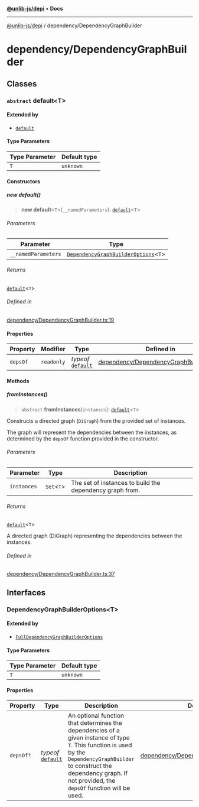 [**@unlib-js/depi**](../README.md) • **Docs**

***

[@unlib-js/depi](../README.md) / dependency/DependencyGraphBuilder

# dependency/DependencyGraphBuilder

## Classes

### `abstract` default\<T\>

#### Extended by

- [`default`](FullDependencyGraphBuilder.md#defaultt)

#### Type Parameters

| Type Parameter | Default type |
| ------ | ------ |
| `T` | `unknown` |

#### Constructors

##### new default()

> **new default**\<`T`\>(`__namedParameters`): [`default`](DependencyGraphBuilder.md#defaultt)\<`T`\>

###### Parameters

| Parameter | Type |
| ------ | ------ |
| `__namedParameters` | [`DependencyGraphBuilderOptions`](DependencyGraphBuilder.md#dependencygraphbuilderoptionst)\<`T`\> |

###### Returns

[`default`](DependencyGraphBuilder.md#defaultt)\<`T`\>

###### Defined in

[dependency/DependencyGraphBuilder.ts:19](https://github.com/unlib-js/depi/blob/main/src/dependency/DependencyGraphBuilder.ts#L19)

#### Properties

| Property | Modifier | Type | Defined in |
| ------ | ------ | ------ | ------ |
| `depsOf` | `readonly` | *typeof* [`default`](depsOf.md#default) | [dependency/DependencyGraphBuilder.ts:18](https://github.com/unlib-js/depi/blob/main/src/dependency/DependencyGraphBuilder.ts#L18) |

#### Methods

##### fromInstances()

> `abstract` **fromInstances**(`instances`): [`default`](../graph/DiGraph.md#defaultnode)\<`T`\>

Constructs a directed graph (`DiGraph`) from the provided set of
instances.

The graph will represent the dependencies between the instances, as
determined by the `depsOf` function provided in the constructor.

###### Parameters

| Parameter | Type | Description |
| ------ | ------ | ------ |
| `instances` | `Set`\<`T`\> | The set of instances to build the dependency graph from. |

###### Returns

[`default`](../graph/DiGraph.md#defaultnode)\<`T`\>

A directed graph (DiGraph) representing the dependencies between
the instances.

###### Defined in

[dependency/DependencyGraphBuilder.ts:37](https://github.com/unlib-js/depi/blob/main/src/dependency/DependencyGraphBuilder.ts#L37)

## Interfaces

### DependencyGraphBuilderOptions\<T\>

#### Extended by

- [`FullDependencyGraphBuilderOptions`](FullDependencyGraphBuilder.md#fulldependencygraphbuilderoptionst)

#### Type Parameters

| Type Parameter | Default type |
| ------ | ------ |
| `T` | `unknown` |

#### Properties

| Property | Type | Description | Defined in |
| ------ | ------ | ------ | ------ |
| `depsOf?` | *typeof* [`default`](depsOf.md#default) | An optional function that determines the dependencies of a given instance of type `T`. This function is used by the `DependencyGraphBuilder` to construct the dependency graph. If not provided, the `depsOf` function will be used. | [dependency/DependencyGraphBuilder.ts:14](https://github.com/unlib-js/depi/blob/main/src/dependency/DependencyGraphBuilder.ts#L14) |
